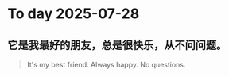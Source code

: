 
# To day 2025-07-28


## 它是我最好的朋友，总是很快乐，从不问问题。
> It's my best friend. Always happy. No questions.

    